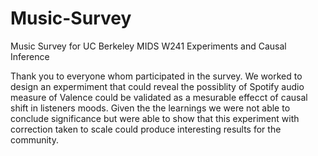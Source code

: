 # Music-Survey
Music Survey for UC Berkeley MIDS W241 Experiments and Causal Inference

Thank you to everyone whom participated in the survey. We worked to design an expermiment that could reveal the possiblity of Spotify audio measure of Valence could be validated as a mesurable effecct of causal shift in listeners moods. Given the the learnings we were not able to conclude significance but were able to show that this experiment with correction taken to scale could produce interesting results for the community. 